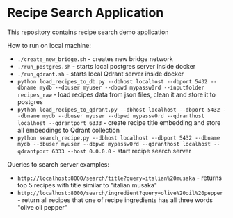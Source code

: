 # Recipe Search Application 

This repository contains recipe search demo application

How to run on local machine:

* `./create_new_bridge.sh` - creates new bridge network
* `./run_postgres.sh` - starts local postgres server inside docker
* `./run_qdrant.sh` - starts local Qdrant server inside docker
* `python load_recipes_to_db.py --dbhost localhost --dbport 5432 --dbname mydb --dbuser myuser --dbpwd mypassw0rd --inputfolder recipes_raw` - load recipes data from json files, clean it and store it to postgres
* `python load_recipes_to_qdrant.py --dbhost localhost --dbport 5432 --dbname mydb --dbuser myuser --dbpwd mypassw0rd --qdranthost localhost --qdrantport 6333` - create recipe title embedding and store all embeddings to Qdrant collection
* `python search_recipe.py --dbhost localhost --dbport 5432 --dbname mydb --dbuser myuser --dbpwd mypassw0rd --qdranthost localhost --qdrantport 6333 --host 0.0.0.0` - start recipe search server

Queries to search server examples:

* `http://localhost:8000/search/title?query=italian%20musaka` - returns top 5 recipes with title similar to "italian musaka"
* `http://localhost:8000/search/ingredient?query=olive%20oil%20pepper` - return all recipes that one of recipe ingredients has all three words "olive oil pepper" 